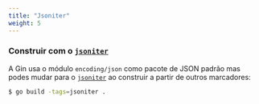```yaml
---
title: "Jsoniter"
weight: 5
---
```


### Construir com o [`jsoniter`](https://github.com/json-iterator/go)

A Gin usa o módulo `encoding/json` como pacote de JSON padrão mas podes mudar para o [`jsoniter`](https://github.com/json-iterator/go) ao construir a partir de outros marcadores:

```sh
$ go build -tags=jsoniter .
``` 
